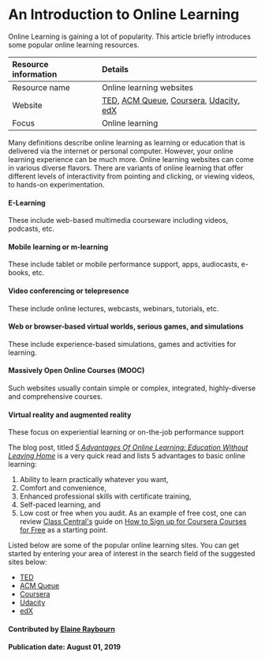 # An Introduction to Online Learning

Online Learning is gaining a lot of popularity. This article briefly introduces some popular online learning resources.

Resource information | Details 
:--- | :--- 
Resource name |Online learning websites
Website | [TED](https://www.ted.com), [ACM Queue](http://queue.acm.org/index.cfm), [Coursera](https://www.coursera.org), [Udacity](https://www.udacity.com), [edX](https://www.edx.org)
Focus | Online learning

Many definitions describe online learning as learning or education that is delivered via the internet or personal computer. However, your online learning experience can be much more. Online learning websites can come in various diverse flavors. There are variants of online learning that offer different levels of interactivity from pointing and clicking, or viewing videos, to hands-on experimentation.

#### E-Learning
These include web-based multimedia courseware including videos, podcasts, etc.

#### Mobile learning or m-learning
These include tablet or mobile performance support, apps, audiocasts, e-books, etc.

#### Video conferencing or telepresence
These include online lectures, webcasts, webinars, tutorials, etc.

#### Web or browser-based virtual worlds, serious games, and simulations
These include experience-based simulations, games and activities for learning.

#### Massively Open Online Courses (MOOC)
Such websites usually contain simple or complex, integrated, highly-diverse and comprehensive courses.

#### Virtual reality and augmented reality
These focus on experiential learning or on-the-job performance support

The blog post, titled *[5 Advantages Of Online Learning: Education Without Leaving Home](https://elearningindustry.com/5-advantages-of-online-learning-education-without-leaving-home)* is a very quick read and lists 5 advantages to basic online learning: 
1. Ability to learn practically whatever you want, 
2. Comfort and convenience, 
3. Enhanced professional skills with certificate training,
4. Self-paced learning, and 
5. Low cost or free when you audit. As an example of free cost, one can review [Class Central's](https://www.class-central.com) guide on [How to Sign up for Coursera Courses for Free](https://www.class-central.com/report/coursera-signup-for-free/?utm_medium=email&utm_source=other&utm_campaign=opencourse.GdeNrll1EeSROyIACtiVvg.announcements%7Eopencourse.GdeNrll1EeSROyIACtiVvg._A0MF0zjEeenAQpMKPxN_g) as a starting point.

Listed below are some of the popular online learning sites. You can get started by entering your area of interest in the search field of the suggested sites below:
* [TED](https://www.ted.com)
* [ACM Queue](http://queue.acm.org/index.cfm)
* [Coursera](https://www.coursera.org)
* [Udacity](https://www.udacity.com)
* [edX](https://www.edx.org)

#### Contributed by [Elaine Raybourn](https://github.com/elaineraybourn)

#### Publication date: August 01, 2019

<!---
Publish: yes
Categories: skills
Topics: online learning
Tags: curated links, short article
Level: 2
Prerequisites: defaults
Aggregate: none
--->

